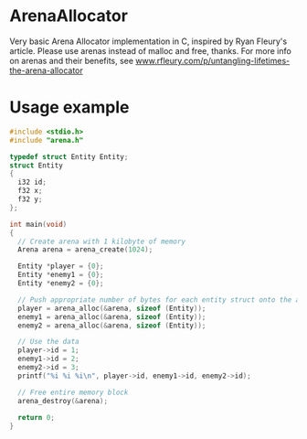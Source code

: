 # ArenaAllocator
Very basic Arena Allocator implementation in C, inspired by Ryan Fleury's article. Please use arenas instead of malloc and free, thanks.
For more info on arenas and their benefits, see www.rfleury.com/p/untangling-lifetimes-the-arena-allocator

# Usage example
```c
#include <stdio.h>
#include "arena.h"

typedef struct Entity Entity;
struct Entity
{
  i32 id;
  f32 x;
  f32 y;
};

int main(void)
{
  // Create arena with 1 kilobyte of memory
  Arena arena = arena_create(1024);

  Entity *player = {0};
  Entity *enemy1 = {0};
  Entity *enemy2 = {0};

  // Push appropriate number of bytes for each entity struct onto the arena's stack
  player = arena_alloc(&arena, sizeof (Entity)); 
  enemy1 = arena_alloc(&arena, sizeof (Entity));
  enemy2 = arena_alloc(&arena, sizeof (Entity));

  // Use the data
  player->id = 1;
  enemy1->id = 2;
  enemy2->id = 3;
  printf("%i %i %i\n", player->id, enemy1->id, enemy2->id);

  // Free entire memory block
  arena_destroy(&arena);
  
  return 0;
}
```
